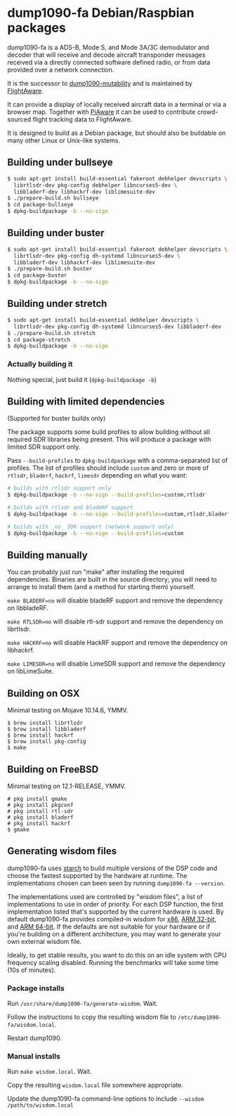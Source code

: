 # dump1090-fa Debian/Raspbian packages

dump1090-fa is a ADS-B, Mode S, and Mode 3A/3C demodulator and decoder that
will receive and decode aircraft transponder messages received via
a directly connected software defined radio, or from data provided over a
network connection.

It is the successor to
[dump1090-mutability](https://github.com/mutability/dump1090) and is
maintained by [FlightAware](http://flightaware.com/).

It can provide a display of locally received aircraft data in a terminal or
via a browser map. Together with [PiAware](http://flightaware.com/adsb/piaware)
it can be used to contribute crowd-sourced flight tracking data to FlightAware.

It is designed to build as a Debian package, but should also be buildable on
many other Linux or Unix-like systems.

## Building under bullseye

```bash
$ sudo apt-get install build-essential fakeroot debhelper devscripts \
  librtlsdr-dev pkg-config debhelper libncurses5-dev \
  libbladerf-dev libhackrf-dev liblimesuite-dev
$ ./prepare-build.sh bullseye
$ cd package-bullseye
$ dpkg-buildpackage -b --no-sign
```

## Building under buster

```bash
$ sudo apt-get install build-essential fakeroot debhelper devscripts \
  librtlsdr-dev pkg-config dh-systemd libncurses5-dev \
  libbladerf-dev libhackrf-dev liblimesuite-dev
$ ./prepare-build.sh buster
$ cd package-buster
$ dpkg-buildpackage -b --no-sign
```

## Building under stretch

```bash
$ sudo apt-get install build-essential debhelper devscripts \
  librtlsdr-dev pkg-config dh-systemd libncurses5-dev libbladerf-dev
$ ./prepare-build.sh stretch
$ cd package-stretch
$ dpkg-buildpackage -b --no-sign
```

### Actually building it

Nothing special, just build it (`dpkg-buildpackage -b`)

## Building with limited dependencies

(Supported for buster builds only)

The package supports some build profiles to allow building without all
required SDR libraries being present. This will produce a package with
limited SDR support only.

Pass `--build-profiles` to `dpkg-buildpackage` with a comma-separated list of
profiles. The list of profiles should include `custom` and zero or more of
`rtlsdr`, `bladerf`, `hackrf`, `limesdr` depending on what you want:

```bash
# builds with rtlsdr support only
$ dpkg-buildpackage -b --no-sign --build-profiles=custom,rtlsdr

# builds with rtlsdr and bladeRF support
$ dpkg-buildpackage -b --no-sign --build-profiles=custom,rtlsdr,bladerf

# builds with _no_ SDR support (network support only)
$ dpkg-buildpackage -b --no-sign --build-profiles=custom
```

## Building manually

You can probably just run "make" after installing the required dependencies.
Binaries are built in the source directory; you will need to arrange to
install them (and a method for starting them) yourself.

``make BLADERF=no`` will disable bladeRF support and remove the dependency on
libbladeRF.

``make RTLSDR=no`` will disable rtl-sdr support and remove the dependency on
librtlsdr.

``make HACKRF=no`` will disable HackRF support and remove the dependency on
libhackrf.

``make LIMESDR=no`` will disable LimeSDR support and remove the dependency on
libLimeSuite.

## Building on OSX

Minimal testing on Mojave 10.14.6, YMMV.

```
$ brew install librtlsdr
$ brew install libbladerf
$ brew install hackrf
$ brew install pkg-config
$ make
```

## Building on FreeBSD

Minimal testing on 12.1-RELEASE, YMMV.

```
# pkg install gmake
# pkg install pkgconf
# pkg install rtl-sdr
# pkg install bladerf
# pkg install hackrf
$ gmake
```

## Generating wisdom files

dump1090-fa uses [starch](https://github.com/flightaware/starch) to build
multiple versions of the DSP code and choose the fastest supported by the
hardware at runtime. The implementations chosen can been seen by running
`dump1090-fa --version`.

The implementations used are controlled by "wisdom files", a list of
implementations to use in order of priority. For each DSP function, the first
implementation listed that's supported by the current hardware is used.
By default dump1090-fa provides compiled-in wisdom for [x86](wisdom.x86),
[ARM 32-bit](wisdom.arm), and [ARM 64-bit](wisdom.aarch64). If the defaults
are not suitable for your hardware or if you're building on a different
architecture, you may want to generate your own external wisdom file.

Ideally, to get stable results, you want to do this on an idle system
with CPU frequency scaling disabled. Running the benchmarks will take
some time (10s of minutes).

### Package installs

Run `/usr/share/dump1090-fa/generate-wisdom`. Wait.

Follow the instructions to copy the resulting wisdom file to `/etc/dump1090-fa/wisdom.local`.

Restart dump1090.

### Manual installs

Run `make wisdom.local`. Wait.

Copy the resulting `wisdom.local` file somewhere appropriate.

Update the dump1090-fa command-line options to include `--wisdom /path/to/wisdom.local`
